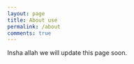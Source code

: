 ```yaml
---
layout: page
title: About use
permalink: /about
comments: true
---
```


<div class="row justify-content-between">
<div class="col-md-8 pr-5">

<p>Insha allah we will update this page soon.</p>
<!-- 
<p class="mb-5"><img class="shadow-lg" src="{{site.baseurl}}/assets/images/mediumish-jekyll-template.png" alt="jekyll template mediumish" /></p>
<h4>Documentation</h4>

<!-- <p>Please, read the docs <a href="https://bootstrapstarter.com/bootstrap-templates/template-mediumish-bootstrap-jekyll/">here</a>.</p> -->

<!-- <h4>Questions or bug reports?</h4> -->

<!-- <p>Head over to our <a href="https://github.com/wowthemesnet/mediumish-theme-jekyll">Github repository</a>!</p> -->

<!-- </div> -->

<div class="col-md-4">

<div class="sticky-top sticky-top-80">
<!-- <h5>Buy me a coffee</h5> -->

<!-- <p>Thank you for your support! Your donation helps me to maintain and improve <a target="_blank" href="https://github.com/wowthemesnet/mediumish-theme-jekyll">Mediumish <i class="fab fa-github"></i></a>.</p> -->

<!-- <a target="_blank" href="https://www.wowthemes.net/donate/" class="btn btn-danger">Buy me a coffee</a> <a target="_blank" href="https://bootstrapstarter.com/bootstrap-templates/template-mediumish-bootstrap-jekyll/" class="btn btn-warning">Documentation</a> -->

</div>
</div>
</div>
